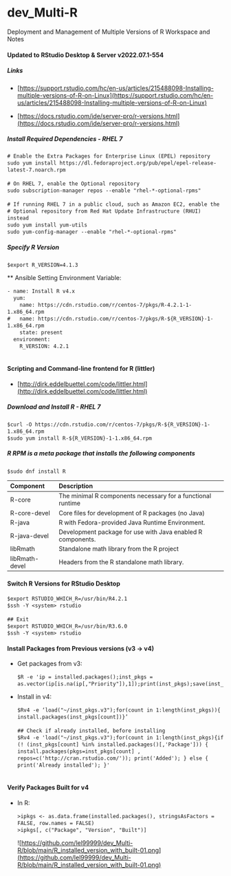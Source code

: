 # dev_Multi-R
Deployment and Management of Multiple Versions of R Workspace and Notes

#### Updated to RStudio Desktop & Server v2022.07.1-554

##### Links
- [https://support.rstudio.com/hc/en-us/articles/215488098-Installing-multiple-versions-of-R-on-Linux](https://support.rstudio.com/hc/en-us/articles/215488098-Installing-multiple-versions-of-R-on-Linux) <br/>

- [https://docs.rstudio.com/ide/server-pro/r-versions.html](https://docs.rstudio.com/ide/server-pro/r-versions.html) <br/>

##### Install Required Dependencies - RHEL 7
```
# Enable the Extra Packages for Enterprise Linux (EPEL) repository
sudo yum install https://dl.fedoraproject.org/pub/epel/epel-release-latest-7.noarch.rpm 

# On RHEL 7, enable the Optional repository
sudo subscription-manager repos --enable "rhel-*-optional-rpms"

# If running RHEL 7 in a public cloud, such as Amazon EC2, enable the
# Optional repository from Red Hat Update Infrastructure (RHUI) instead
sudo yum install yum-utils
sudo yum-config-manager --enable "rhel-*-optional-rpms"
```

##### Specify R Version
`$export R_VERSION=4.1.3` <br/>

** Ansible Setting Environment Variable: <br/>
```
- name: Install R v4.x
  yum:
    name: https://cdn.rstudio.com/r/centos-7/pkgs/R-4.2.1-1-1.x86_64.rpm
#   name: https://cdn.rstudio.com/r/centos-7/pkgs/R-${R_VERSION}-1-1.x86_64.rpm
    state: present
  environment:
    R_VERSION: 4.2.1
   
```

#### Scripting and Command-line frontend for R (littler)
- [http://dirk.eddelbuettel.com/code/littler.html](http://dirk.eddelbuettel.com/code/littler.html) <br/>

##### Download and Install R - RHEL 7
```
$curl -O https://cdn.rstudio.com/r/centos-7/pkgs/R-${R_VERSION}-1-1.x86_64.rpm
$sudo yum install R-${R_VERSION}-1-1.x86_64.rpm
```


##### R RPM is a meta package that installs the following components
`$sudo dnf install R` <br/> 

| Component	     | Description                                                  |
|:---------------|:------------------------------------------------------------ | 
| R-core	       | The minimal R components necessary for a functional runtime  |
| R-core-devel	 | Core files for development of R packages (no Java)           |
| R-java	       | R with Fedora-provided Java Runtime Environment.             | 
| R-java-devel	 | Development package for use with Java enabled R components.  |
| libRmath	     | Standalone math library from the R project                   |
| libRmath-devel | Headers from the R standalone math library.                  |

#### Switch R Versions for RStudio Desktop
```
$export RSTUDIO_WHICH_R=/usr/bin/R4.2.1
$ssh -Y <system> rstudio

## Exit
$export RSTUDIO_WHICH_R=/usr/bin/R3.6.0
$ssh -Y <system> rstudio
```

#### Install Packages from Previous versions (v3 -> v4)
- Get packages from v3:
  ```
  $R -e 'ip = installed.packages();inst_pkgs = as.vector(ip[is.na(ip[,"Priority"]),1]);print(inst_pkgs);save(inst_pkgs,file="~/inst_pkgs.v3")'
  ```
  
- Install in v4:
  ```
  $Rv4 -e ‘load("~/inst_pkgs.v3");for(count in 1:length(inst_pkgs)){  install.packages(inst_pkgs[count])}’
  
  ## Check if already installed, before installing
  $Rv4 -e 'load("~/inst_pkgs.v3");for(count in 1:length(inst_pkgs){if (! (inst_pkgs[count] %in% installed.packages()[,'Package'])) { install.packages(pkgs=inst_pkgs[count] , repos=c('http://cran.rstudio.com/')); print('Added'); } else { print('Already installed'); }'

  
  ```

#### Verify Packages Built for v4
- In R:
  ```
  >ipkgs <- as.data.frame(installed.packages(), stringsAsFactors = FALSE, row.names = FALSE)
  >ipkgs[, c("Package", "Version", "Built")]
  ```
  ![https://github.com/lel99999/dev_Multi-R/blob/main/R_installed_version_with_built-01.png](https://github.com/lel99999/dev_Multi-R/blob/main/R_installed_version_with_built-01.png) <br/>
